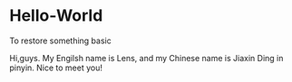 # Hello-World
To restore something basic

Hi,guys. My Engilsh name is Lens, and my Chinese name is Jiaxin Ding in pinyin.
Nice to meet you!
